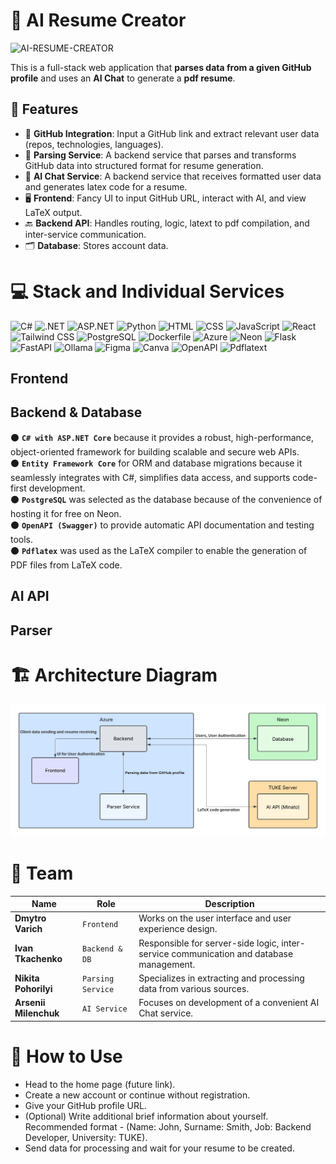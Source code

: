 # 📝 AI Resume Creator

![AI-RESUME-CREATOR](https://github.com/user-attachments/assets/22922ad6-a2c4-4f16-9409-380ba0dbcef1)


This is a full-stack web application that **parses data from a given GitHub profile** and uses an **AI Chat** to generate a **pdf resume**.

## 🚀 Features

- 🔗 **GitHub Integration**: Input a GitHub link and extract relevant user data (repos, technologies, languages).
- 🧾 **Parsing Service**: A backend service that parses and transforms GitHub data into structured format for resume generation.
- 💬 **AI Chat Service**: A backend service that receives formatted user data and generates latex code for a resume.
- 🖥️ **Frontend**: Fancy UI to input GitHub URL, interact with AI, and view LaTeX output.
- 🔙 **Backend API**: Handles routing, logic, latext to pdf compilation, and inter-service communication.
- 🗂️ **Database**: Stores account data.

# 💻 Stack and Individual Services
![C#](https://img.shields.io/badge/C%23-239120?style=for-the-badge&logo=csharp&logoColor=white)
![.NET](https://img.shields.io/badge/.NET-00C4CC?style=for-the-badge)
![ASP.NET](https://img.shields.io/badge/ASP.NET-00C4CC?style=for-the-badge)
![Python](https://img.shields.io/badge/Python-3776AB?style=for-the-badge&logo=python&logoColor=white)
![HTML](https://img.shields.io/badge/HTML-E34F26?style=for-the-badge&logo=html5&logoColor=white)
![CSS](https://img.shields.io/badge/CSS-1572B6?style=for-the-badge&logo=css3&logoColor=white)
![JavaScript](https://img.shields.io/badge/JavaScript-F7DF1E?style=for-the-badge&logo=javascript&logoColor=black)
![React](https://img.shields.io/badge/React-20232A?style=for-the-badge&logo=react&logoColor=61DAFB) 
![Tailwind CSS](https://img.shields.io/badge/Tailwind_CSS-38B2AC?style=for-the-badge&logo=tailwindcss&logoColor=white)
![PostgreSQL](https://img.shields.io/badge/PostgreSQL-4169E1?style=for-the-badge&logo=postgresql&logoColor=white)
![Dockerfile](https://img.shields.io/badge/Dockerfile-2496ED?style=for-the-badge&logo=docker&logoColor=white)
![Azure](https://img.shields.io/badge/Azure-0088D4?style=for-the-badge&logo=azure&logoColor=white)
![Neon](https://img.shields.io/badge/Neon%20DB-00E599?style=for-the-badge&logoColor=white&labelColor=1E1E2F)
![Flask](https://img.shields.io/badge/Flask-000000?style=for-the-badge&logo=flask&logoColor=white)
![FastAPI](https://img.shields.io/badge/FastAPI-009688?style=for-the-badge&logo=fastapi&logoColor=white)
![Ollama](https://img.shields.io/badge/Ollama-000000?style=for-the-badge&logo=ollama&logoColor=white)
![Figma](https://img.shields.io/badge/Figma-000000?style=for-the-badge&logo=figma&logoColor=white)
![Canva](https://img.shields.io/badge/Canva-00C4CC?style=for-the-badge&logo=canva&logoColor=white)
![OpenAPI](https://img.shields.io/badge/OpenAPI-239120?style=for-the-badge)
![Pdflatext](https://img.shields.io/badge/pdflatex-E34F26?style=for-the-badge)

## Frontend


## Backend & Database
⚫ **`C# with ASP.NET Core`** because it provides a robust, high-performance, object-oriented framework for building scalable and secure web APIs.  
⚫ **`Entity Framework Core`** for ORM and database migrations because it seamlessly integrates with C#, simplifies data access, and supports code-first development.  
⚫ **`PostgreSQL`** was selected as the database because of the convenience of hosting it for free on Neon.  
⚫ **`OpenAPI (Swagger)`** to provide automatic API documentation and testing tools.  
⚫ **`Pdflatex`** was used as the LaTeX compiler to enable the generation of PDF files from LaTeX code.  


## AI API


## Parser


# 🏗️ Architecture Diagram
![Alt text](Assets/ResumeCreatorArchitecture.png)


# 👥 Team
| Name                  | Role      | Description                  |
|-----------------------|-----------|------------------------------|
| **Dmytro Varich**         | `Frontend`  | Works on the user interface and user experience design. |
| **Ivan Tkachenko**        | `Backend & DB`   | Responsible for server-side logic, inter-service communication and database management. |
| **Nikita Pohorilyi**      | `Parsing Service`   | Specializes in extracting and processing data from various sources. |
| **Arsenii Milenchuk**     | `AI Service`        | Focuses on development of a convenient AI Chat service. |


# 🐳 How to Use
- Head to the home page (future link).
- Create a new account or continue without registration.
- Give your GitHub profile URL.
- (Optional) Write additional brief information about yourself. Recommended format - (Name: John, Surname: Smith, Job: Backend Developer, University: TUKE).
- Send data for processing and wait for your resume to be created.
